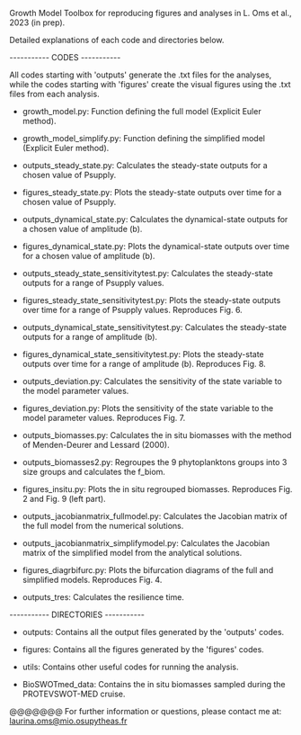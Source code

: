 Growth Model Toolbox for reproducing figures and analyses in L. Oms et al., 2023 (in prep).

Detailed explanations of each code and directories below.

----------- CODES -----------

All codes starting with 'outputs' generate the .txt files for the analyses, while the codes starting with 'figures' create the visual figures using the .txt files from each analysis.

* growth_model.py: Function defining the full model (Explicit Euler method).
* growth_model_simplify.py: Function defining the simplified model (Explicit Euler method).

* outputs_steady_state.py: Calculates the steady-state outputs for a chosen value of Psupply.
* figures_steady_state.py: Plots the steady-state outputs over time for a chosen value of Psupply.

* outputs_dynamical_state.py: Calculates the dynamical-state outputs for a chosen value of amplitude (b).
* figures_dynamical_state.py: Plots the dynamical-state outputs over time for a chosen value of amplitude (b).

* outputs_steady_state_sensitivitytest.py: Calculates the steady-state outputs for a range of Psupply values.
* figures_steady_state_sensitivitytest.py: Plots the steady-state outputs over time for a range of Psupply values. Reproduces Fig. 6.

* outputs_dynamical_state_sensitivitytest.py: Calculates the steady-state outputs for a range of amplitude (b).
* figures_dynamical_state_sensitivitytest.py: Plots the steady-state outputs over time for a range of amplitude (b). Reproduces Fig. 8.

* outputs_deviation.py: Calculates the sensitivity of the state variable to the model parameter values.
* figures_deviation.py: Plots the sensitivity of the state variable to the model parameter values. Reproduces Fig. 7.

* outputs_biomasses.py: Calculates the in situ biomasses with the method of Menden-Deurer and Lessard (2000).
* outputs_biomasses2.py: Regroupes the 9 phytoplanktons groups into 3 size groups and calculates the f_biom.
* figures_insitu.py: Plots the in situ regrouped biomasses. Reproduces Fig. 2 and Fig. 9 (left part).

* outputs_jacobianmatrix_fullmodel.py: Calculates the Jacobian matrix of the full model from the numerical solutions.
* outputs_jacobianmatrix_simplifymodel.py: Calculates the Jacobian matrix of the simplified model from the analytical solutions.
* figures_diagrbifurc.py: Plots the bifurcation diagrams of the full and simplified models. Reproduces Fig. 4.

* outputs_tres: Calculates the resilience time.

----------- DIRECTORIES -----------

* outputs: Contains all the output files generated by the 'outputs' codes.

* figures: Contains all the figures generated by the 'figures' codes.

* utils: Contains other useful codes for running the analysis.

* BioSWOTmed_data: Contains the in situ biomasses sampled during the PROTEVSWOT-MED cruise.


@@@@@@@
For further information or questions, please contact me at: laurina.oms@mio.osupytheas.fr
